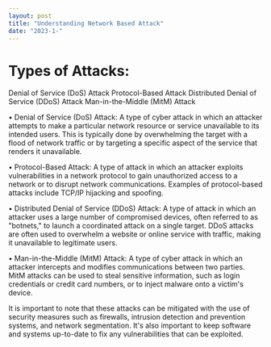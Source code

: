 ```yaml
---
layout: post
title: "Understanding Network Based Attack"
date: "2023-1-"
---
```


# Types of Attacks:
Denial of Service (DoS) Attack
Protocol-Based Attack
Distributed Denial of Service (DDoS) Attack
Man-in-the-Middle (MitM) Attack


• Denial of Service (DoS) Attack: A type of cyber attack in which an attacker attempts to make a particular network resource or service unavailable to its intended users. This is typically done by overwhelming the target with a flood of network traffic or by targeting a specific aspect of the service that renders it unavailable.

• Protocol-Based Attack: A type of attack in which an attacker exploits vulnerabilities in a network protocol to gain unauthorized access to a network or to disrupt network communications. Examples of protocol-based attacks include TCP/IP hijacking and spoofing.
  
• Distributed Denial of Service (DDoS) Attack: A type of attack in which an attacker uses a large number of compromised devices, often referred to as "botnets," to launch a coordinated attack on a single target. DDoS attacks are often used to overwhelm a website or online service with traffic, making it unavailable to legitimate users.
  
• Man-in-the-Middle (MitM) Attack: A type of cyber attack in which an attacker intercepts and modifies communications between two parties. MitM attacks can be used to steal sensitive information, such as login credentials or credit card numbers, or to inject malware onto a victim's device.
  
It is important to note that these attacks can be mitigated with the use of security measures such as firewalls, intrusion detection and prevention systems, and network segmentation. It's also important to keep software and systems up-to-date to fix any vulnerabilities that can be exploited.

